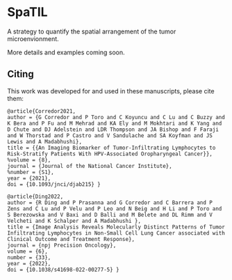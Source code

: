 # SpaTIL
A strategy to quantify the spatial arrangement of the tumor microenvionment.

More details and examples coming soon.

## Citing

This work was developed for and used in these manuscripts, please cite them:

    @article{Corredor2021,
    author = {G Corredor and P Toro and C Koyuncu and C Lu and C Buzzy and K Bera and P Fu and M Mehrad and KA Ely and M Mokhtari and K Yang and D Chute and DJ Adelstein and LDR Thompson and JA Bishop and F Faraji and W Thorstad and P Castro and V Sandulache and SA Koyfman and JS Lewis and A Madabhushi},
    title = {{An Imaging Biomarker of Tumor-Infiltrating Lymphocytes to Risk-Stratify Patients With HPV-Associated Oropharyngeal Cancer}},
    %volume = {8},
    journal = {Journal of the National Cancer Institute},
    %number = {S1},
    year = {2021},
    doi = {10.1093/jnci/djab215} }

    @article{Ding2022,
    author = {R Ding and P Prasanna and G Corredor and C Barrera and P Zens and C Lu and P Velu and P Leo and N Beig and H Li and P Toro and S Berezowska and V Baxi and D Balli and M Belete and DL Rimm and V Velcheti and K Schalper and A Madabhushi },
    title = {Image Analysis Reveals Molecularly Distinct Patterns of Tumor Infiltrating Lymphocytes in Non-Small Cell Lung Cancer associated with Clinical Outcome and Treatment Response},
    journal = {npj Precision Oncology},
    volume = {6},
    number = {33},
    year = {2022},
    doi = {10.1038/s41698-022-00277-5} }
